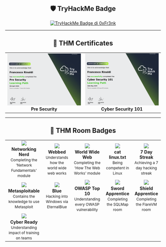 <div align="center">
  
  ## 🛡️ TryHackMe Badge
  
  <a href="https://tryhackme.com/p/0xFr3nk">
    <img src="https://tryhackme-badges.s3.amazonaws.com/0xFr3nk.png?v=11" alt="TryHackMe Badge di 0xFr3nk" style="border: 0;" />
  </a>
</div>


---
<div align="center">

  ## 🏅 THM Certificates
<table align="center">
  <tr>
    <td align="center">
      <img src="https://github.com/0xfr3nk/0xfr3nk/blob/main/THM/Pre-Security.png" width="400"/><br/>
      <strong>Pre Security</strong><br/>
    </td>
    <td align="center">
      <img src="https://github.com/0xfr3nk/0xfr3nk/blob/main/THM/Cyber-Security-101.png" width="400"/><br/>
      <strong>Cyber Security 101</strong><br/>
    </td>
  </tr>
</table>

---
<div align="center">

  ## 🏅 THM Room Badges

<table align="center">
  <tr>
    <td align="center">
      <img src="https://assets.tryhackme.com/img/badges/networkfundamentals.svg" width="100"/><br/>
      <strong>Networking Nerd</strong><br/>
      <span style="font-size: 12px;">Completing the 'Network Fundamentals' module</span>
    </td>
    <td align="center">
      <img src="https://assets.tryhackme.com/img/badges/webbed.svg" width="100"/><br/>
      <strong>Webbed</strong><br/>
      <span style="font-size: 12px;">Understands how the world wide web works</span>
    </td>
    <td align="center">
      <img src="https://assets.tryhackme.com/img/badges/howthewebworks.svg" width="100"/><br/>
      <strong>World Wide Web</strong><br/>
      <span style="font-size: 12px;">Completing the 'How The Web Works' module</span>
    </td>
    <td align="center">
      <img src="https://assets.tryhackme.com/img/badges/linux.svg" width="100"/><br/>
      <strong>cat linux.txt</strong><br/>
      <span style="font-size: 12px;">Being competent in Linux</span>
    </td>
    <td align="center">
      <img src="https://assets.tryhackme.com/img/badges/streak7.svg" width="100"/><br/>
      <strong>7 Day Streak</strong><br/>
      <span style="font-size: 12px;">Achieving a 7 day hacking streak</span>
    </td>
  </tr>
  <tr>
    <td align="center">
      <img src="https://assets.tryhackme.com/img/badges/metasploit.svg" width="100"/><br/>
      <strong>Metasploitable</strong><br/>
      <span style="font-size: 12px;">Contains the knowledge to use Metasploit</span>
    </td>
    <td align="center">
      <img src="https://assets.tryhackme.com/img/badges/blue.svg" width="100"/><br/>
      <strong>Blue</strong><br/>
      <span style="font-size: 12px;">Hacking into Windows via EternalBlue</span>
    </td>
    <td align="center">
      <img src="https://assets.tryhackme.com/img/badges/owasptop10.svg" width="100"/><br/>
      <strong>OWASP Top 10</strong><br/>
      <span style="font-size: 12px;">Understanding every OWASP vulnerability</span>
    </td>
    <td align="center">
      <img src="https://assets.tryhackme.com/img/badges/swordapprentice.svg" width="100"/><br/>
      <strong>Sword Apprentice</strong><br/>
      <span style="font-size: 12px;">Completing the SQLMap room</span>
    </td>
    <td align="center">
      <img src="https://assets.tryhackme.com/img/badges/shieldapprentice.svg" width="100"/><br/>
      <strong>Shield Apprentice</strong><br/>
      <span style="font-size: 12px;">Completing the FlareVM room</span>
    </td>
  </tr>
  <tr>
    <td align="center">
      <img src="https://assets.tryhackme.com/img/badges/careerready.svg" width="100"/><br/>
      <strong>Cyber Ready</strong><br/>
      <span style="font-size: 12px;">Understanding impact of training on teams</span>
    </td>
  </tr>
</table>

<!--
https://github.com/anuraghazra/github-readme-stats, https://github.com/anuraghazra/convoychat 
-->
<!--
---
<div align="center">
<a href="https://github.com/0xfr3nk/0xfr3nk">
  <img height=150 align="center" src="https://github-readme-stats.vercel.app/api?username=0xfr3nk&show_icons=true&title_color=ff6e96&icon_color=79dafa&text_color=f8f8f2&bg_color=282a36" />
</a>

<a href="https://github.com/0xfr3nk/0xfr3nk">
  <img height=150 align="center" src="https://github-readme-stats.vercel.app/api/top-langs?username=0xfr3nk&show_icons=true&title_color=ff6e96&icon_color=79dafa&text_color=f8f8f2&bg_color=282a36&layout=compact&langs_count=8&card_width=320" />
</a>
</div>
-->

